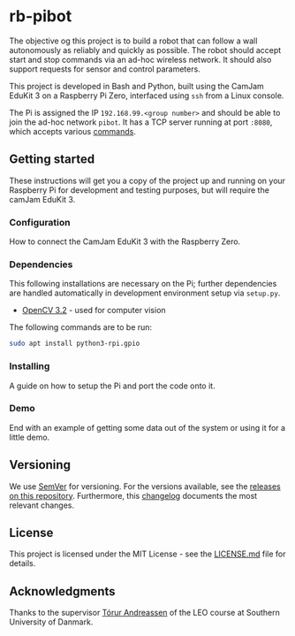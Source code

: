 # rb-pibot

The objective og this project is to build a robot that can follow a wall autonomously as reliably and quickly as possible. The robot should accept start and stop commands via an ad-hoc wireless network. It should also support requests for sensor and control parameters.

This project is developed in Bash and Python, built using the CamJam EduKit 3 on a Raspberry Pi Zero, interfaced using `ssh` from a Linux console.

The Pi is assigned the IP `192.168.99.<group number>` and should be able to join the ad-hoc network `pibot`. It has a TCP server running at port `:8080`, which accepts various [commands](doc/COMMANDS.md).

## Getting started

These instructions will get you a copy of the project up and running on your Raspberry Pi for development and testing purposes, but will require the camJam EduKit 3.

### Configuration

How to connect the CamJam EduKit 3 with the Raspberry Zero.

### Dependencies

This following installations are necessary on the Pi; further dependencies are handled automatically in development environment setup via `setup.py`.

* [OpenCV 3.2](https://opencv.org/) - used for computer vision

The following commands are to be run:

```bash
sudo apt install python3-rpi.gpio
```

### Installing

A guide on how to setup the Pi and port the code onto it.

### Demo

End with an example of getting some data out of the system or using it for a little demo.

## Versioning

We use [SemVer](http://semver.org/) for versioning. For the versions available, see the [releases on this repository](https://github.com/martinandrovich/rb-pro5/releases). Furthermore, this [changelog](https://github.com/martinandrovich/rb-pro5/blob/master/CHANGELOG.md) documents the most relevant changes.

## License

This project is licensed under the MIT License - see the [LICENSE.md](LICENSE.md) file for details.

## Acknowledgments

Thanks to the supervisor [Tórur Andreassen](https://portal.findresearcher.sdu.dk/da/persons/thor-andreassen) of the LEO course at Southern University of Danmark.

